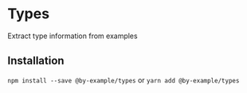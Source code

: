 # Types

Extract type information from examples

## Installation

`npm install --save @by-example/types`
or
`yarn add @by-example/types`

